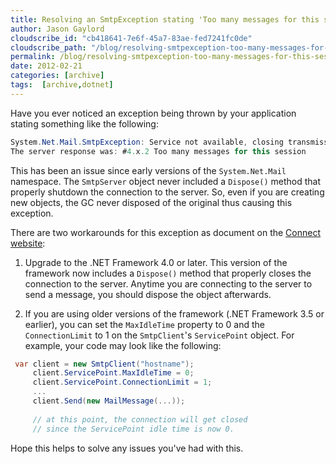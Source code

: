 ```yaml
---
title: Resolving an SmtpException stating 'Too many messages for this session'
author: Jason Gaylord
cloudscribe_id: "cb418641-7e6f-45a7-83ae-fed7241fc0de"
cloudscribe_path: "/blog/resolving-smtpexception-too-many-messages-for-this-session"
permalink: /blog/resolving-smtpexception-too-many-messages-for-this-session
date: 2012-02-21
categories: [archive]
tags:  [archive,dotnet]
---
```


Have you ever noticed an exception being thrown by your application stating something like the following:

```csharp
System.Net.Mail.SmtpException: Service not available, closing transmission channel. 
The server response was: #4.x.2 Too many messages for this session
```

This has been an issue since early versions of the `System.Net.Mail` namespace. The `SmtpServer` object never included a `Dispose()` method that properly shutdown the connection to the server. So, even if you are creating new objects, the GC never disposed of the original thus causing this exception.

There are two workarounds for this exception as document on the [Connect website](http://jasong.us/wXDVAH):

1.  Upgrade to the .NET Framework 4.0 or later. This version of the framework now includes a `Dispose()` method that properly closes the connection to the server. Anytime you are connecting to the server to send a message, you should dispose the object afterwards.  

2.  If you are using older versions of the framework (.NET Framework 3.5 or earlier), you can set the `MaxIdleTime` property to 0 and the `ConnectionLimit` to 1 on the `SmtpClient`'s `ServicePoint` object. For example, your code may look like the following:

```csharp
 var client = new SmtpClient("hostname");
     client.ServicePoint.MaxIdleTime = 0;
     client.ServicePoint.ConnectionLimit = 1;
     ...
     client.Send(new MailMessage(...));
 
     // at this point, the connection will get closed
     // since the ServicePoint idle time is now 0.
```

Hope this helps to solve any issues you've had with this.